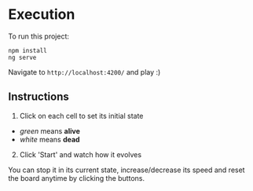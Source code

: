 # Execution

To run this project: 

```
npm install
ng serve
```

Navigate to `http://localhost:4200/` and play :)

## Instructions

1. Click on each cell to set its initial state
  + *green* means **alive**
  + *white* means **dead**
2. Click 'Start' and watch how it evolves

You can stop it in its current state, increase/decrease its speed and reset the board anytime by clicking the buttons.

